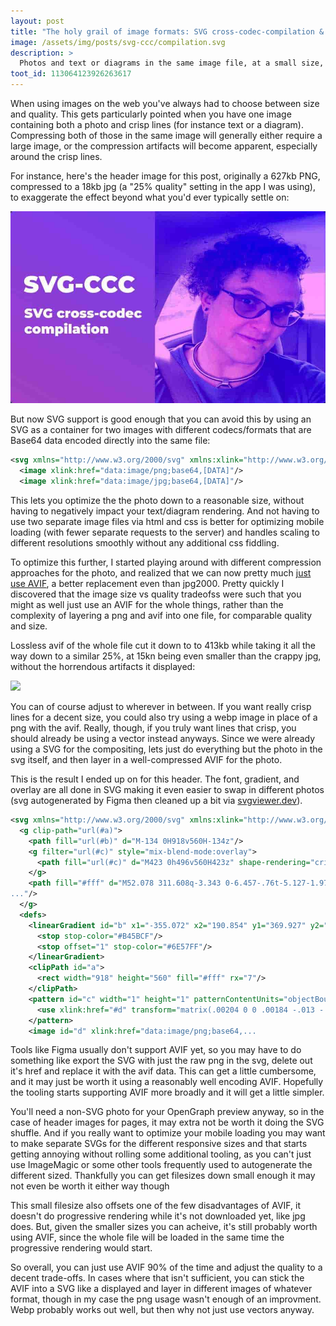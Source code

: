 ```yaml
---
layout: post
title: "The holy grail of image formats: SVG cross-codec-compilation & AVIF"
image: /assets/img/posts/svg-ccc/compilation.svg
description: >
  Photos and text or diagrams in the same image file, at a small size, without losing cripsness
toot_id: 113064123926263617
---
```


When using images on the web you've always had to choose between size and quality. This gets particularly pointed when you have one image containing both a photo and crisp lines (for instance text or a diagram). Compressing both of those in the same image will generally either require a large image, or the compression artifacts will become apparent, especially around the crisp lines.

For instance, here's the header image for this post, originally a 627kb PNG, compressed to a 18kb jpg (a "25% quality" setting in the app I was using), to exaggerate the effect beyond what you'd ever typically settle on:

![](/assets/img/posts/svg-ccc/25.jpg)


But now SVG support is good enough that you can avoid this by using an SVG as a container for two images with different codecs/formats that are Base64 data encoded directly into the same file:

```xml
<svg xmlns="http://www.w3.org/2000/svg" xmlns:xlink="http://www.w3.org/1999/xlink">
  <image xlink:href="data:image/png;base64,[DATA]"/>
  <image xlink:href="data:image/jpg;base64,[DATA]"/>
```

This lets you optimize the the photo down to a reasonable size, without having to negatively impact your text/diagram rendering. And not having to use two separate image files via html and css is better for optimizing mobile loading (with fewer separate requests to the server) and handles scaling to different resolutions smoothly without any additional css fiddling.

To optimize this further, I started playing around with different compression approaches for the photo, and realized that we can now pretty much [just use AVIF](https://caniuse.com/avif), a better replacement even than jpg2000. Pretty quickly I discovered that the image size vs quality tradeofss were such that you might as well just use an AVIF for the whole things, rather than the complexity of layering a png and avif into one file, for comparable quality and size.

Lossless avif of the whole file cut it down to to 413kb while taking it all the way down to a similar 25%, at 15kn being even smaller than the crappy jpg, without the horrendous artifacts it displayed:

![](/assets/img/posts/svg-ccc/25.avif)

You can of course adjust to wherever in between.  If you want really crisp lines for a decent size, you could also try using a webp image in place of a png with the avif. Really, though, if you truly want lines that crisp, you should already be using a vector instead anyways. Since we were already using a SVG for the compositing, lets just do everything but the photo in the svg itself, and then layer in a well-compressed AVIF for the photo.

This is the result I ended up on for this header. The font, gradient, and overlay are all done in SVG making it even easier to swap in different photos (svg autogenerated by Figma then cleaned up a bit via [svgviewer.dev](https://www.svgviewer.dev)).  

```xml
<svg xmlns="http://www.w3.org/2000/svg" xmlns:xlink="http://www.w3.org/1999/xlink" fill="none" viewBox="0 0 918 560">
  <g clip-path="url(#a)">
    <path fill="url(#b)" d="M-134 0H918v560H-134z"/>
    <g filter="url(#c)" style="mix-blend-mode:overlay">
      <path fill="url(#c)" d="M423 0h496v560H423z" shape-rendering="crispEdges"/>
    </g>
    <path fill="#fff" d="M52.078 311.608q-3.343 0-6.457-.76t-5.127-1.975l2.886-6.533q1.899 1.103 4.216 1.785 2.355.646 
..."/>
  </g>
  <defs>
    <linearGradient id="b" x1="-355.072" x2="190.854" y1="369.927" y2="-569.885" gradientUnits="userSpaceOnUse">
      <stop stop-color="#B45BCF"/>
      <stop offset="1" stop-color="#6E57FF"/>
    </linearGradient>
    <clipPath id="a">
      <rect width="918" height="560" fill="#fff" rx="7"/>
    </clipPath>
    <pattern id="c" width="1" height="1" patternContentUnits="objectBoundingBox">
      <use xlink:href="#d" transform="matrix(.00204 0 0 .00184 -.013 -.03)"/>
    </pattern>
    <image id="d" xlink:href="data:image/png;base64,...
```

Tools like Figma usually don't support AVIF yet, so you may have to do something like export the SVG with just the raw png in the svg, delete out it's href and replace it with the avif data. This can get a little cumbersome, and it may just be worth it using a reasonably well encoding AVIF.  Hopefully the tooling starts supporting AVIF more broadly and it will get a little simpler.

You'll need a non-SVG photo for your OpenGraph preview anyway, so in the case of header images for pages, it may extra not be worth it doing the SVG shuffle.  And if you really want to optimize your mobile loading you may want to make separate SVGs for the different responsive sizes and that starts getting annoying without rolling some additional tooling, as you can't just use ImageMagic or some other tools frequently used to autogenerate the different sized. Thankfully you can get filesizes down small enough it may not even be worth it either way though

This small filesize also offsets one of the few disadvantages of AVIF, it doesn't do progressive rendering while it's not downloaded yet, like jpg does. But, given the smaller sizes you can acheive, it's still probably worth using AVIF, since the whole file will be loaded in the same time the progressive rendering would start.

So overall, you can just use AVIF 90% of the time and adjust the quality to a decent trade-offs. In cases where that isn't sufficient, you can stick the AVIF into a SVG like a displayed and layer in different images of whatever format, though in my case the png usage wasn't enough of an improvment. Webp probably works out well, but then why not just use vectors anyway.
